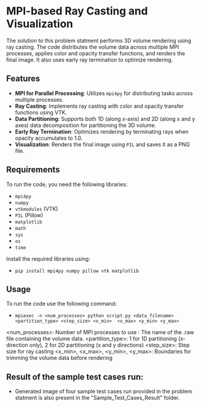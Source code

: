 # MPI-based Ray Casting and Visualization

The solution to this problem statment performs 3D volume rendering using ray casting. The code distributes the volume data across multiple MPI processes, applies color and opacity transfer functions, and renders the final image. It also uses early ray termination to optimize rendering.

## Features

- **MPI for Parallel Processing**: Utilizes `mpi4py` for distributing tasks across multiple processes.
- **Ray Casting**: Implements ray casting with color and opacity transfer functions using VTK.
- **Data Partitioning**: Supports both 1D (along x-axis) and 2D (along x and y axes) data decomposition for partitioning the 3D volume.
- **Early Ray Termination**: Optimizes rendering by terminating rays when opacity accumulates to 1.0.
- **Visualization**: Renders the final image using `PIL` and saves it as a PNG file.

## Requirements

To run the code, you need the following libraries:

- `mpi4py`
- `numpy`
- `vtkmodules` (VTK)
- `PIL` (Pillow)
- `matplotlib`
- `math`
- `sys`
- `os`
- `time`

Install the required libraries using:

 - `pip install mpi4py numpy pillow vtk matplotlib`

## Usage

To run the code use the following command:

 - `mpiexec -n <num_processes> python script.py <data_filename> <partition_type> <step_size> <x_min>  <x_max> <y_min> <y_max>`

<num_processes>: Number of MPI processes to use
<filename>: The name of the .raw file containing the volume data.
<partition_type>: 1 for 1D partitioning (x-direction only), 2 for 2D partitioning (x and y directions)
<step_size>: Step size for ray casting
<x_min>, <x_max>, <y_min>, <y_max>: Boundaries for trimming the volume data before rendering

## Result of the sample test cases run:

 - Generated image of four sample test cases run provided in the problem statment is also present in the "Sample_Test_Cases_Result" folder.



